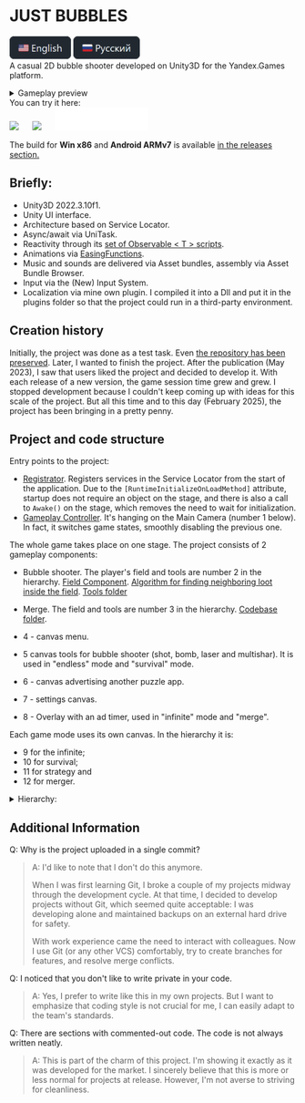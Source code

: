 # JUST BUBBLES
[<img src="GithubImages/eng.png" height="40"/>](/Readme.md)
[<img src="GithubImages/rus.png" height="40"/>](/Readme_ru.md)
<br>A casual 2D bubble shooter developed on Unity3D for the Yandex.Games platform.
<details>
  <summary>Gameplay preview</summary>
  
  https://github.com/user-attachments/assets/a0745bc1-491d-48f3-abcb-c22e1d6ad5fd

</details>
You can try it here:
<br><a href="https://yandex.com/games/app/225752" title="Yandex Games"><img src="https://yastatic.net/s3/games-static/static-data/images/single-logo/yandex_games_games_en_white.svg" style="height:40px; margin-right: 20px;"></a>
<a href="https://dan398.itch.io/justbubbles" title="Itch.io"><img src="https://static.itch.io/images/badge.svg" style="height:40px; margin-right: 20px;"></a>
<a href="https://dan0398.github.io/JustBubbles/" title="GitHub"><img src="GithubImages/GitHub_Lockup_Light.svg" height="40"></a>

The build for **Win x86** and **Android ARMv7** is available [in the releases section.](https://github.com/Dan0398/JustBubbles/releases/tag/V1.2)

## Briefly:
- Unity3D 2022.3.10f1.
- Unity UI interface.
- Architecture based on Service Locator.
- Async/await via UniTask.
- Reactivity through its [set of Observable < T > scripts](/Assets/Scripts/Utils/Observable/).
- Animations via [EasingFunctions](/Assets/Scripts/EasingFunctions.cs).
- Music and sounds are delivered via Asset bundles, assembly via Asset Bundle Browser.
- Input via the (New) Input System.
- Localization via mine own plugin. I compiled it into a Dll and put it in the plugins folder so that the project could run in a third-party environment.

## Creation history
Initially, the project was done as a test task. Even [the repository has been preserved](https://github.com/Dan0398/BubbleShooter ). Later, I wanted to finish the project. After the publication (May 2023), I saw that users liked the project and decided to develop it. With each release of a new version, the game session time grew and grew. I stopped development because I couldn't keep coming up with ideas for this scale of the project. But all this time and to this day (February 2025), the project has been bringing in a pretty penny.

## Project and code structure
Entry points to the project:
- [Registrator](/Assets/Scripts/Services/DI/Registrator.cs). Registers services in the Service Locator from the start of the application. Due to the `[RuntimeInitializeOnLoadMethod]` attribute, startup does not require an object on the stage, and there is also a call to `Awake()` on the stage, which removes the need to wait for initialization.
- [Gameplay Controller](/Assets/Scripts/Gameplay/Controller.cs). It's hanging on the Main Camera (number 1 below). In fact, it switches game states, smoothly disabling the previous one.

The whole game takes place on one stage.
The project consists of 2 gameplay components: 
- Bubble shooter. The player's field and tools are number 2 in the hierarchy. [Field Component](Assets/Scripts/Gameplay/Field/BubbleField.cs). [Algorithm for finding neighboring loot inside the field](Assets/Scripts/Gameplay/Field/NeighborPlaces.cs). [Tools folder](Assets/Scripts/Gameplay/Instruments/)
- Merge. The field and tools are number 3 in the hierarchy. [Codebase folder](Assets\Scripts\Gameplay\Merge).

- 4 - canvas menu. 
- 5 canvas tools for bubble shooter (shot, bomb, laser and multishar). It is used in "endless" mode and "survival" mode.
- 6 - canvas advertising another puzzle app. 
- 7 - settings canvas. 
- 8 - Overlay with an ad timer, used in "infinite" mode and "merge".

Each game mode uses its own canvas. In the hierarchy it is:
- 9 for the infinite;
- 10 for survival;
- 11 for strategy and
- 12 for merger.

<details>
<summary>Hierarchy:</summary>
<img src="GithubImages/Hierarchy.png" alt="Hierarchy" style="width: 200px; margin-right: 20px;">
</details>

## Additional Information
Q: Why is the project uploaded in a single commit?
>A: I'd like to note that I don't do this anymore. 
>
>When I was first learning Git, I broke a couple of my projects midway through the development cycle. At that time, I decided to develop projects without Git, which seemed quite acceptable: I was developing alone and maintained backups on an external hard drive for safety.
>
>With work experience came the need to interact with colleagues. Now I use Git (or any other VCS) comfortably, try to create branches for features, and resolve merge conflicts. 

Q: I noticed that you don't like to write private in your code.
>A: Yes, I prefer to write like this in my own projects. But I want to emphasize that coding style is not crucial for me, I can easily adapt to the team's standards. 

Q: There are sections with commented-out code. The code is not always written neatly.
>A: This is part of the charm of this project. I'm showing it exactly as it was developed for the market. I sincerely believe that this is more or less normal for projects at release. However, I'm not averse to striving for cleanliness. 
